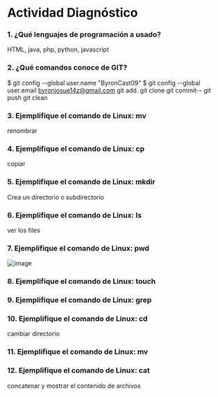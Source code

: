 # Actividad Diagnóstico


### 1. ¿Qué lenguajes de programación a usado?
HTML, java, php, python, javascript
### 2. ¿Qué comandos conoce de GIT?
$ git config --global user.name "ByronCast09"
$ git config --global user.email byronjosue14z@gmail.com
git add.
git clone
git commit--
git push
git clean
### 3. Ejemplifique el comando de Linux: mv
renombrar

### 4. Ejemplifique el comando de Linux: cp
copiar

### 5. Ejemplifique el comando de Linux: mkdir
Crea un directorio o subdirectorio

### 6. Ejemplifique el comando de Linux: ls
ver los files

### 7. Ejemplifique el comando de Linux: pwd
![image](https://github.com/PlataformasWeb-P-AA2024/actividad-diagnostico-ByronCast09/assets/92802841/45aa1e1f-ed27-4a12-8f0a-8870146a34d3)

### 8. Ejemplifique el comando de Linux: touch
### 9. Ejemplifique el comando de Linux: grep
### 10. Ejemplifique el comando de Linux: cd
cambiar directorio

### 11. Ejemplifique el comando de Linux: mv
### 12. Ejemplifique el comando de Linux: cat
concatenar y mostrar el contenido de archivos

